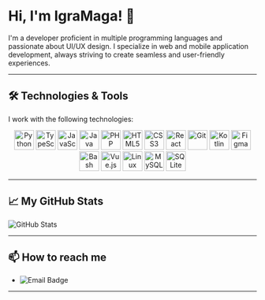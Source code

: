 # Hi, I'm IgraMaga! 👋

I'm a developer proficient in multiple programming languages and passionate about UI/UX design. I specialize in web and mobile application development, always striving to create seamless and user-friendly experiences.

---

## 🛠 Technologies & Tools

I work with the following technologies:

<p align="center">
  <img src="https://camo.githubusercontent.com/2f9cfb6b1590ebd2b5d04d9f45ed9f277528ccf7/687474703a2f2f696d672e636f6d2f696f732f3530302f3030303030302f706974686f6e2e706e67" alt="Python" width="40" height="40"/>
  <img src="https://camo.githubusercontent.com/f83953bc745742041c81d81812b28d9e6c3274f2/687474703a2f2f696d672e636f6d2f696f732f3530302f3030303030302f747970657363726970742e706e67" alt="TypeScript" width="40" height="40"/>
  <img src="https://camo.githubusercontent.com/6b98e2060ed635255551846e7775b593de9c8612/687474703a2f2f696d672e636f6d2f696f732f3530302f3030303030302f6a6176617363726970742e706e67" alt="JavaScript" width="40" height="40"/>
  <img src="https://camo.githubusercontent.com/4dff431cb74ff897f7468b8302136633445f94a0/687474703a2f2f696d672e636f6d2f696f732f3530302f3030303030302f6a6176612e706e67" alt="Java" width="40" height="40"/>
  <img src="https://camo.githubusercontent.com/1a957dbd900b5201de4b922cbcb0abf4c9b547f2/687474703a2f2f696d672e636f6d2f696f732f3530302f3030303030302f7068702e706e67" alt="PHP" width="40" height="40"/>
  <img src="https://camo.githubusercontent.com/0f0a3d9e8a5b35896187cd225da22de1c8509b9a/687474703a2f2f696d672e636f6d2f696f732f3530302f3030303030302f68746d6c2d352e706e67" alt="HTML5" width="40" height="40"/>
  <img src="https://camo.githubusercontent.com/9f72f877fb21f66c7cb9e84cb009c16c3a2431f2/687474703a2f2f696d672e636f6d2f696f732f3530302f3030303030302f637373332e706e67" alt="CSS3" width="40" height="40"/>
  <img src="https://camo.githubusercontent.com/c75c9e2ef77f5103c7cf877315ca7b18cba69d09/687474703a2f2f696d672e636f6d2f696f732f3530302f3030303030302f72656163742d6e61746976652e706e67" alt="React" width="40" height="40"/>
  <img src="https://camo.githubusercontent.com/365410f617c15c0f517e1c4de07b9b6c77393a78/687474703a2f2f696d672e636f6d2f696f732f3530302f3030303030302f6769742e706e67" alt="Git" width="40" height="40"/>
  <img src="https://camo.githubusercontent.com/7a5e963e92c740b8494cfcf0f4ad44f6c1be8c67/687474703a2f2f696d672e636f6d2f696f732f3530302f3030303030302f6b6f746c696e2e706e67" alt="Kotlin" width="40" height="40"/>
  <img src="https://camo.githubusercontent.com/f33b8a79f7418a9f82c9b97e7c7845d1c3a7cc6b/687474703a2f2f696d672e636f6d2f696f732f3530302f3030303030302f6669676d612e706e67" alt="Figma" width="40" height="40"/>
  <img src="https://camo.githubusercontent.com/3e6d58e231f3d93a7ab01b679fb7fcff21934891/687474703a2f2f696d672e636f6d2f696f732f3530302f3030303030302f626173682e706e67" alt="Bash" width="40" height="40"/>
  <img src="https://camo.githubusercontent.com/c7c99c0109f2ed0a3ff2d6ad498cd12d16b0f740/687474703a2f2f696d672e636f6d2f696f732f3530302f3030303030302f7665652e6a732e706e67" alt="Vue.js" width="40" height="40"/>
  <img src="https://camo.githubusercontent.com/78f0175a84e8322b53d6ac1d0c2c22f3c9f2142c/687474703a2f2f696d672e636f6d2f696f732f3530302f3030303030302f6c696e75782e706e67" alt="Linux" width="40" height="40"/>
  <img src="https://camo.githubusercontent.com/1605a3a824af8b506801b7d0d3e7d06a25ac3bc7/687474703a2f2f696d672e636f6d2f696f732f3530302f3030303030302f6d7973716c6974652e706e67" alt="MySQL" width="40" height="40"/>
  <img src="https://camo.githubusercontent.com/d86f7a1d379d8c8ea8b8b80b674441a50f226d85/687474703a2f2f696d672e636f6d2f696f732f3530302f3030303030302f73716c6974652e706e67" alt="SQLite" width="40" height="40"/>
</p>

---

## 📈 My GitHub Stats

![GitHub Stats](https://github-readme-stats.vercel.app/api?username=your-username&show_icons=true&count_private=true&hide=prs&theme=radical)

---

## 📫 How to reach me

- ![Email Badge](https://img.shields.io/badge/Email-admin%40igramagadev.ru-blue)

---
